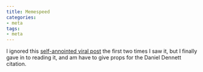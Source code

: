 ```yaml
---
title: Memespeed
categories:
- meta
tags:
- meta
---
```


I ignored this [self-annointed viral post][1] the first two times I saw it, but I finally gave in to reading it, and am have to give props for the Daniel Dennett citation.

   [1]: http://acephalous.typepad.com/acephalous/2006/11/measuring_the_s.html

